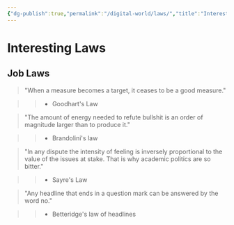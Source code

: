 ```yaml
---
{"dg-publish":true,"permalink":"/digital-world/laws/","title":"Interesting Laws","noteIcon":""}
---
```



# Interesting Laws

## Job Laws

> "When a measure becomes a target, it ceases to be a good measure."
>

>> - Goodhart's Law

>
> "The amount of energy needed to refute bullshit is an order of magnitude larger than to produce it."
>

>> - Brandolini's law

>
> "In any dispute the intensity of feeling is inversely proportional to the value of the issues at stake. That is why academic politics are so bitter."
>

>> - Sayre's Law

>

>"Any headline that ends in a question mark can be answered by the word no."

>

>> - Betteridge's law of headlines
